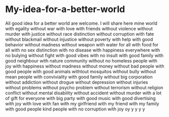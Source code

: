 # My-idea-for-a-better-world
All good idea for a better world are welcome. I will share here mine 
world with egality
without war
with love 
with friends
without violence
without murder
with justice
without race distinction
without  corruption
with fate
without blackmail
without injustice
without poverty
with help
with good behavior
without madness
without weapon
with water for all
with food for all
with no sex distinction
with no disease
with happiness everywhere
with no bulying
without fight
with good vibes
with no insult
with good family
with good neighbour
with nature community
without no homeless people
with joy
with happiness
without madness
without money
without bad people
with good people
with good animals
withtout mosquitos
without bully
without mean people
with conviviality
with good family
without big corporation
without addiction
without drogue
without depression
without injuries
without problems
without psycho problem
without terrorism
without religion conflict
without mental disability
without accident
without murder
with a lot of gift for everyone
with big party
with good music
with  good divertising
with joy
with love
with fan
with my girlfriend
with my friend
with my family
with good people
kind people
with no corruption
with joy
oy
y
y
y
y
